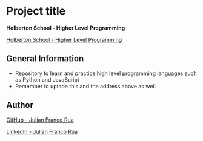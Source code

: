 #  Project title

**Holberton School - Higher Level Programming**

[Holberton School - Higher Level Programming](https://intranet.hbtn.io/projects/234)

##  General Information

 - Repository to learn and practice high level programming languages such as Python and JavaScript
 - Remember to uptade this and the address above as well


## Author

[GitHub - Julian Franco Rua](https://github.com/julianfrancor)

[LinkedIn - Julian Franco Rua](https://www.linkedin.com/in/julianfrancor/)